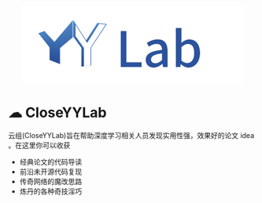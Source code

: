 <p align="center">
  <img src="https://github.com/CloseYYLab/.github/blob/main/profile/LOGO.jpg" alt="logo">
</p>

#  &#x2601; CloseYYLab 
云组(CloseYYLab)旨在帮助深度学习相关人员发现实用性强，效果好的论文 idea 。在这里你可以收获     
-  经典论文的代码导读  
-  前沿未开源代码复现  
-  传奇网络的魔改思路  
-  炼丹的各种奇技淫巧


